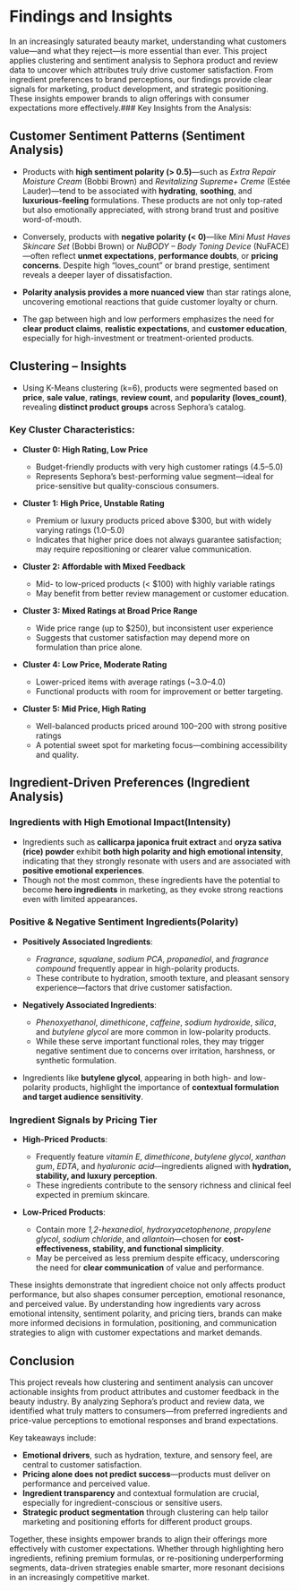 #  Findings and Insights

In an increasingly saturated beauty market, understanding what customers value—and what they reject—is more essential than ever. This project applies clustering and sentiment analysis to Sephora product and review data to uncover which attributes truly drive customer satisfaction. From ingredient preferences to brand perceptions, our findings provide clear signals for marketing, product development, and strategic positioning. These insights empower brands to align offerings with consumer expectations more effectively.###  Key Insights from the Analysis:

## Customer Sentiment Patterns (Sentiment Analysis)

- Products with **high sentiment polarity (> 0.5)**—such as *Extra Repair Moisture Cream* (Bobbi Brown) and *Revitalizing Supreme+ Creme* (Estée Lauder)—tend to be associated with **hydrating**, **soothing**, and **luxurious-feeling** formulations. These products are not only top-rated but also emotionally appreciated, with strong brand trust and positive word-of-mouth.

- Conversely, products with **negative polarity (< 0)**—like *Mini Must Haves Skincare Set* (Bobbi Brown) or *NuBODY – Body Toning Device* (NuFACE)—often reflect **unmet expectations**, **performance doubts**, or **pricing concerns**. Despite high “loves_count” or brand prestige, sentiment reveals a deeper layer of dissatisfaction.

- **Polarity analysis provides a more nuanced view** than star ratings alone, uncovering emotional reactions that guide customer loyalty or churn.

- The gap between high and low performers emphasizes the need for **clear product claims**, **realistic expectations**, and **customer education**, especially for high-investment or treatment-oriented products.



## Clustering – Insights

- Using K-Means clustering (k=6), products were segmented based on **price**, **sale value**, **ratings**, **review count**, and **popularity (loves_count)**, revealing **distinct product groups** across Sephora’s catalog.

### Key Cluster Characteristics:

- **Cluster 0: High Rating, Low Price**  
  - Budget-friendly products with very high customer ratings (4.5–5.0)  
  - Represents Sephora’s best-performing value segment—ideal for price-sensitive but quality-conscious consumers.

- **Cluster 1: High Price, Unstable Rating**  
  - Premium or luxury products priced above $300, but with widely varying ratings (1.0–5.0)  
  - Indicates that higher price does not always guarantee satisfaction; may require repositioning or clearer value communication.

- **Cluster 2: Affordable with Mixed Feedback**  
  - Mid- to low-priced products (< $100) with highly variable ratings  
  - May benefit from better review management or customer education.

- **Cluster 3: Mixed Ratings at Broad Price Range**  
  - Wide price range (up to $250), but inconsistent user experience  
  - Suggests that customer satisfaction may depend more on formulation than price alone.

- **Cluster 4: Low Price, Moderate Rating**  
  - Lower-priced items with average ratings (~3.0–4.0)  
  - Functional products with room for improvement or better targeting.

- **Cluster 5: Mid Price, High Rating**  
  - Well-balanced products priced around $100–$200 with strong positive ratings  
  - A potential sweet spot for marketing focus—combining accessibility and quality.



## Ingredient-Driven Preferences (Ingredient Analysis)

### Ingredients with High Emotional Impact(Intensity)

  - Ingredients such as **callicarpa japonica fruit extract** and **oryza sativa (rice) powder** exhibit **both high polarity and high emotional intensity**, indicating that they strongly resonate with users and are associated with **positive emotional experiences**.
  - Though not the most common, these ingredients have the potential to become **hero ingredients** in marketing, as they evoke strong reactions even with limited appearances.

### Positive & Negative Sentiment Ingredients(Polarity)

- **Positively Associated Ingredients**:
  - *Fragrance*, *squalane*, *sodium PCA*, *propanediol*, and *fragrance compound* frequently appear in high-polarity products.
  - These contribute to hydration, smooth texture, and pleasant sensory experience—factors that drive customer satisfaction.

- **Negatively Associated Ingredients**:
  - *Phenoxyethanol*, *dimethicone*, *caffeine*, *sodium hydroxide*, *silica*, and *butylene glycol* are more common in low-polarity products.
  - While these serve important functional roles, they may trigger negative sentiment due to concerns over irritation, harshness, or synthetic formulation.

- Ingredients like **butylene glycol**, appearing in both high- and low-polarity products, highlight the importance of **contextual formulation and target audience sensitivity**.

### Ingredient Signals by Pricing Tier

- **High-Priced Products**:
  - Frequently feature *vitamin E*, *dimethicone*, *butylene glycol*, *xanthan gum*, *EDTA*, and *hyaluronic acid*—ingredients aligned with **hydration, stability, and luxury perception**.
  - These ingredients contribute to the sensory richness and clinical feel expected in premium skincare.

- **Low-Priced Products**:
  - Contain more *1,2-hexanediol*, *hydroxyacetophenone*, *propylene glycol*, *sodium chloride*, and *allantoin*—chosen for **cost-effectiveness, stability, and functional simplicity**.
  - May be perceived as less premium despite efficacy, underscoring the need for **clear communication** of value and performance.


 These insights demonstrate that ingredient choice not only affects product performance, but also shapes consumer perception, emotional resonance, and perceived value. By understanding how ingredients vary across emotional intensity, sentiment polarity, and pricing tiers, brands can make more informed decisions in formulation, positioning, and communication strategies to align with customer expectations and market demands.



## Conclusion

This project reveals how clustering and sentiment analysis can uncover actionable insights from product attributes and customer feedback in the beauty industry. By analyzing Sephora’s product and review data, we identified what truly matters to consumers—from preferred ingredients and price-value perceptions to emotional responses and brand expectations.

Key takeaways include:
- **Emotional drivers**, such as hydration, texture, and sensory feel, are central to customer satisfaction.
- **Pricing alone does not predict success**—products must deliver on performance and perceived value.
- **Ingredient transparency** and contextual formulation are crucial, especially for ingredient-conscious or sensitive users.
- **Strategic product segmentation** through clustering can help tailor marketing and positioning efforts for different product groups.

Together, these insights empower brands to align their offerings more effectively with customer expectations. Whether through highlighting hero ingredients, refining premium formulas, or re-positioning underperforming segments, data-driven strategies enable smarter, more resonant decisions in an increasingly competitive market.

